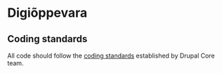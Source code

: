 # Digiõppevara

## Coding standards

All code should follow the [coding standards](https://www.drupal.org/docs/develop/standards) established by Drupal Core team.
